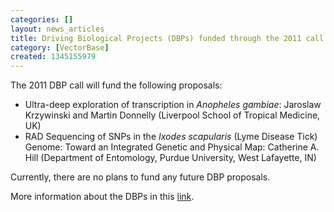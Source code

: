 ```yaml
---
categories: []
layout: news_articles
title: Driving Biological Projects (DBPs) funded through the 2011 call for proposals
category: [VectorBase]
created: 1345155979
---
```

<p>The  2011 DBP call will fund the following proposals:</p>

<ul> <li>Ultra-deep exploration of transcription in <em>Anopheles gambiae</em>: Jaroslaw Krzywinski and Martin Donnelly (Liverpool School of Tropical Medicine, UK)</li> <li>RAD Sequencing of SNPs in the <em>Ixodes scapularis</em> (Lyme Disease Tick) Genome: Toward an Integrated Genetic and Physical Map: Catherine A. Hill (Department of Entomology, Purdue University, West Lafayette, IN)</li> </ul>

<p>Currently, there are no plans to fund any future DBP proposals.</p>

<p>More information about the DBPs in this <a href="/projects/driving-biological-projects">link</a>.</p>
